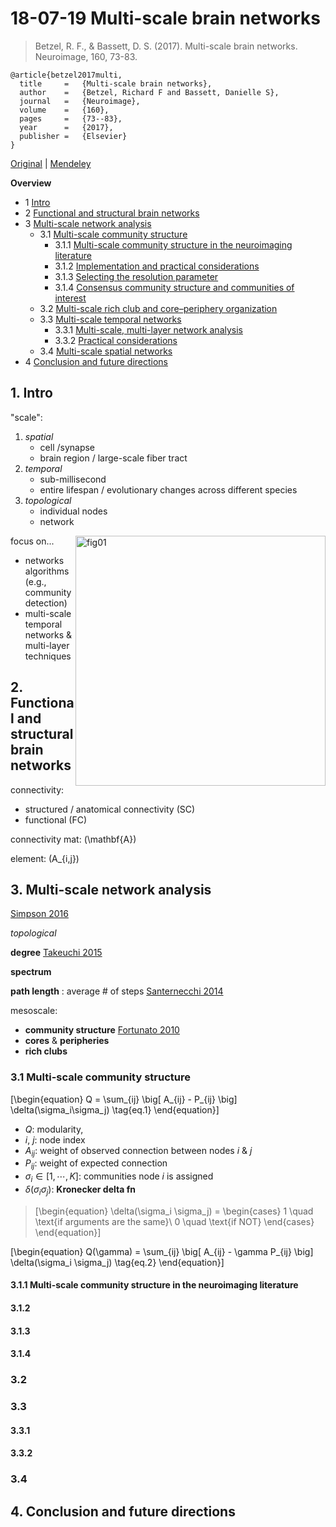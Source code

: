 <!--
@Author: shumez
@Date:   2018-07-19 13:02:30
@Project: Chaier
@Filename: 180719.md
@Last modified by:   shumez
@Last modified time: 2018-07-19 13:07:32
-->


# 18-07-19 Multi-scale brain networks


> Betzel, R. F., & Bassett, D. S. (2017). Multi-scale brain networks. Neuroimage, 160, 73-83.

```
@article{betzel2017multi,
  title 	=	{Multi-scale brain networks},
  author 	=	{Betzel, Richard F and Bassett, Danielle S},
  journal 	=	{Neuroimage},
  volume	=	{160},
  pages		=	{73--83},
  year		=	{2017},
  publisher	=	{Elsevier}
}
```

[Original][orig] | [Mendeley][mend]

**Overview**

- 1 [Intro][s1]
- 2 [Functional and structural brain networks][s2]
- 3 [Multi-scale network analysis][s3]
	- 3.1 [Multi-scale community structure][s3.1]
		- 3.1.1 [Multi-scale community structure in the neuroimaging literature][s3.1.1]
		- 3.1.2 [Implementation and practical considerations][s3.1.2]
		- 3.1.3 [Selecting the resolution parameter][s3.1.3]
		- 3.1.4 [Consensus community structure and communities of interest][s3.1.4]
	- 3.2 [Multi-scale rich club and core–periphery organization][s3.2]
	- 3.3 [Multi-scale temporal networks][s3.3]
		- 3.3.1 [Multi-scale, multi-layer network analysis][s3.3.1]
		- 3.3.2 [Practical considerations][s3.3.2]
	- 3.4 [Multi-scale spatial networks][s3.4]
- 4 [Conclusion and future directions][s4]



## 1. Intro


"scale":

1. *spatial*
	- cell /synapse
	- brain region / large-scale fiber tract
2. *temporal*
	- sub-millisecond
	- entire lifespan / evolutionary changes across different species
3. *topological*
	- individual nodes
	- network


[![fig01][fig01]][fig01]


focus on...

- networks algorithms (e.g., community detection)
- multi-scale temporal networks & multi-layer techniques



## 2. Functional and structural brain networks


connectivity:

- structured / anatomical connectivity (SC)
- functional (FC)


connectivity mat: \(\mathbf{A}\)

element: \(A_{i,j}\)



## 3. Multi-scale network analysis


[Simpson 2016][Simpson2016]

*topological*

**degree** [Takeuchi 2015][Takeuchi2015]


**spectrum**

**path length**
: average # of steps
[Santernecchi 2014][Santernecchi2014]

mesoscale:
- **community structure** [Fortunato 2010][Fortunato2010]
- **cores** & **peripheries**
- **rich clubs**


### 3.1 Multi-scale community structure

\[\begin{equation}
Q = \sum_{ij} \big[ A_{ij} - P_{ij} \big] \delta(\sigma_i\sigma_j)
\tag{eq.1}
\end{equation}\]

- $Q$: modularity,
- $i$, $j$: node index
- $A_{ij}$: weight of observed connection between nodes $i$ & $j$
- $P_{ij}$: weight of expected connection
- $\sigma_i \in [1, \cdots, K]$: communities node $i$ is assigned
- $\delta(\sigma_i\sigma_j)$: **Kronecker delta fn**

> \[\begin{equation}
\delta(\sigma_i \sigma_j) =
\begin{cases}
1 \quad \text{if arguments are the same}\\
0 \quad \text{if NOT}
\end{cases}
\end{equation}\]


\[\begin{equation}
Q(\gamma) = \sum_{ij} \big[ A_{ij} - \gamma P_{ij} \big] \delta(\sigma_i \sigma_j)
\tag{eq.2}
\end{equation}\]


#### 3.1.1 Multi-scale community structure in the neuroimaging literature
#### 3.1.2
#### 3.1.3
#### 3.1.4
### 3.2
### 3.3
#### 3.3.1
#### 3.3.2
### 3.4

## 4. Conclusion and future directions



<!-- [![fig02][fig02]][f.ig02] -->
<!-- [![fig02][fig03]][fig03] -->
<!-- [![fig02][fig04]][fig04] -->


<!-- [ref01][ref01] -->


<style type="text/css">
	img{width: 400px; float: right;}
</style>

<!-- -------------------------------------------- -->
[orig]: https://www.sciencedirect.com/science/article/pii/S1053811916306152
[mend]: https://www.mendeley.com/viewer/?fileId=52769a0e-7f5b-c997-461e-32a54ae9d14f&documentId=b322bf7b-0dc9-3b89-817a-b84755e9862b "..."

[s1]: .
[s2]: .
[s3]: .
[s3.1]: .
[s3.1.1]: .
[s3.1.2]: .
[s3.1.3]: .
[s3.1.4]: .
[s3.2]: .
[s3.3]: .
[s3.3.1]: .
[s3.3.2]: .
[s3.4]: .
[s4]: .

[fig01]: https://ars.els-cdn.com/content/image/1-s2.0-S1053811916306152-gr1.jpg
[fig02]: https://ars.els-cdn.com/content/image/1-s2.0-S1053811916306152-gr2.jpg
[fig03]: https://ars.els-cdn.com/content/image/1-s2.0-S1053811916306152-gr3.jpg
[fig04]: https://ars.els-cdn.com/content/image/1-s2.0-S1053811916306152-gr4.jpg

[Simpson2016]: https://www.liebertpub.com/doi/abs/10.1089/brain.2015.0361
[Takeuchi2015]: https://www.sciencedirect.com/science/article/pii/S1053811915005637
[Santernecchi2014]: https://pdfs.semanticscholar.org/0790/1363af308d4e660fb7bd56ca1b39ab09ca75.pdf
[Fortunato2010]: https://www.sciencedirect.com/science/article/pii/S0370157309002841
